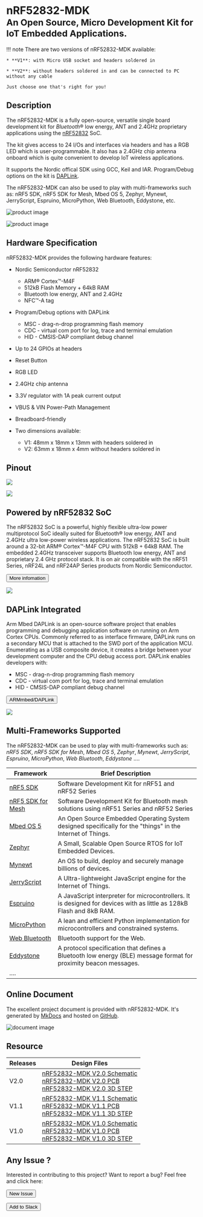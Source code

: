 # nRF52832-MDK <br><small>An Open Source, Micro Development Kit for IoT Embedded Applications.</small>

!!! note
    There are two versions of nRF52832-MDK available:

    * **V1**: with Micro USB socket and headers soldered in
    
    * **V2**: without headers soldered in and can be connected to PC without any cable

    Just choose one that's right for you!

## Description

The nRF52832-MDK is a fully open-source, versatile single board development kit for *Bluetooth*® low energy, ANT and 2.4GHz proprietary applications using the [nRF52832](http://www.nordicsemi.com/eng/Products/Bluetooth-low-energy/nRF52832) SoC.

The kit gives access to 24 I/Os and interfaces via headers and has a RGB LED which is user-programmable. It also has a 2.4GHz chip antenna onboard which is quite convenient to develop IoT wireless applications. 

It supports the Nordic offical SDK using GCC, Keil and IAR. Program/Debug options on the kit is [DAPLink](https://github.com/ARMmbed/DAPLink).

The nRF52832-MDK can also be used to play with multi-frameworks such as: nRF5 SDK, nRF5 SDK for Mesh, Mbed OS 5, Zephyr, Mynewt, JerryScript, Espruino, MicroPython, Web Bluetooth, Eddystone, etc.

![product image](images/nrf52832_mdk_v1_image.jpg)

![product image](images/nrf52832_mdk_v2_image.jpg)

## Hardware Specification

nRF52832-MDK provides the following hardware features:

* Nordic Semiconductor nRF52832 

	* ARM® Cortex™-M4F
	* 512kB Flash Memory + 64kB RAM
	* Bluetooth low energy, ANT and 2.4GHz
	* NFC™-A tag

* Program/Debug options with DAPLink

	* MSC - drag-n-drop programming flash memory
	* CDC - virtual com port for log, trace and terminal emulation
	* HID - CMSIS-DAP compliant debug channel

* Up to 24 GPIOs at headers

* Reset Button

* RGB LED

* 2.4GHz chip antenna

* 3.3V regulator with 1A peak current output

* VBUS & VIN Power-Path Management

* Breadboard-friendly

* Two dimensions available:

	* V1: 48mm x 18mm x 13mm with headers soldered in
	* V2: 63mm x 18mm x 4mm without headers soldered in

## Pinout

![](images/nrf52832_mdk_v1_pinout.jpeg)

![](images/nrf52832_mdk_v2_pinout.jpeg)

## Powered by nRF52832 SoC

The nRF52832 SoC is a powerful, highly flexible ultra-low power multiprotocol SoC ideally suited for Bluetooth® low energy, ANT and 2.4GHz ultra low-power wireless applications. The nRF52832 SoC is built around a 32-bit ARM® Cortex™-M4F CPU with 512kB + 64kB RAM. The embedded 2.4GHz transceiver supports Bluetooth low energy, ANT and proprietary 2.4 GHz protocol stack. It is on air compatible with the nRF51 Series, nRF24L and nRF24AP Series products from Nordic Semiconductor.

<a href="http://www.nordicsemi.com/eng/Products/Bluetooth-low-energy/nRF52832"><button data-md-color-primary="indigo">More infomation</button></a>

![](images/nrf52832_soc.png)

## DAPLink Integrated

Arm Mbed DAPLink is an open-source software project that enables programming and debugging application software on running on Arm Cortex CPUs. Commonly referred to as interface firmware, DAPLink runs on a secondary MCU that is attached to the SWD port of the application MCU. Enumerating as a USB composite device, it creates a bridge between your development computer and the CPU debug access port. DAPLink enables developers with:

* MSC - drag-n-drop programming flash memory
* CDC - virtual com port for log, trace and terminal emulation
* HID - CMSIS-DAP compliant debug channel

<a href="https://github.com/ARMmbed/DAPLink"><button data-md-color-primary="indigo">ARMmbed/DAPLink</button></a>

![](images/daplink_diagram.png)

## Multi-Frameworks Supported

The nRF52832-MDK can be used to play with multi-frameworks such as: *nRF5 SDK*, *nRF5 SDK for Mesh*, *Mbed OS 5*, *Zephyr*, *Mynewt*, *JerryScript*, *Espruino*, *MicroPython*, *Web Bluetooth*, *Eddystone* ....

| Framework  | Brief Description |
| ---------- | ----- |
| [nRF5 SDK](http://www.nordicsemi.com/eng/Products/Bluetooth-low-energy/nRF5-SDK) | Software Development Kit for nRF51 and nRF52 Series |
| [nRF5 SDK for Mesh](http://www.nordicsemi.com/eng/Products/Bluetooth-low-energy/nRF5-SDK-for-Mesh) | Software Development Kit for Bluetooth mesh solutions using nRF51 Series and nRF52 Series |
| [Mbed OS 5](https://os.mbed.com/) | An Open Source Embedded Operating System designed specifically for the "things" in the Internet of Things. |
| [Zephyr](https://www.zephyrproject.org/) | A Small, Scalable Open Source RTOS for IoT Embedded Devices. |
| [Mynewt](https://mynewt.apache.org/) | An OS to build, deploy and securely manage billions of devices. |
| [JerryScript](https://github.com/jerryscript-project/jerryscript) | A Ultra-lightweight JavaScript engine for the Internet of Things. |
| [Espruino](https://github.com/espruino/Espruino) | A JavaScript interpreter for microcontrollers. It is designed for devices with as little as 128kB Flash and 8kB RAM. |
| [MicroPython](https://github.com/micropython/micropython) | A lean and efficient Python implementation for microcontrollers and constrained systems. |
| [Web Bluetooth](https://github.com/WebBluetoothCG/web-bluetooth) | Bluetooth support for the Web. |
| [Eddystone](https://github.com/google/eddystone) | A protocol specification that defines a Bluetooth low energy (BLE) message format for proximity beacon messages. |
| .... | |

## Online Document

The excellent project document is provided with nRF52832-MDK. It's generated by [MkDocs](http://www.mkdocs.org/) and hosted on [GitHub](https://github.com/makerdiary/nrf52832-mdk/).

![document image](images/nrf52832_mdk_docs.png)

## Resource

| Releases | Design Files                   |
| -------- | ------------------------------ |
| V2.0     | [nRF52832-MDK V2.0 Schematic](hardware/nRF52832-MDK_SCH_V2.0.pdf)<br/>[nRF52832-MDK V2.0 PCB](hardware/nRF52832-MDK_PCB_V2.0.pdf)<br/>[nRF52832-MDK V2.0 3D STEP](hardware/nRF52832-MDK_3D_STEP_V2.0.step)|
| V1.1     | [nRF52832-MDK V1.1 Schematic](hardware/nRF52832-MDK_SCH_V1.1.pdf)<br/>[nRF52832-MDK V1.1 PCB](hardware/nRF52832-MDK_PCB_V1.1.pdf)<br/>[nRF52832-MDK V1.1 3D STEP](hardware/nRF52832-MDK_3D_STEP_V1.1.step)|
| V1.0     | [nRF52832-MDK V1.0 Schematic](hardware/nRF52832-MDK_SCH_V1.0.pdf)<br/>[nRF52832-MDK V1.0 PCB](hardware/nRF52832-MDK_PCB_V1.0.pdf)<br/>[nRF52832-MDK V1.0 3D STEP](hardware/nRF52832-MDK_3D_STEP_V1.0.step)|


## Any Issue ?

Interested in contributing to this project? Want to report a bug? Feel free and click here:

<a href="https://github.com/makerdiary/nrf52832-mdk/issues/new"><button data-md-color-primary="indigo"><i class="fa fa-github"></i> New Issue</button></a>

<a href="https://join.slack.com/t/makerdiary/shared_invite/enQtMzIxNTA4MjkwMjc2LTM5MzcyNDhjYjI3YjEwOWE1YzM3YmE0YWEzNGNkNDU3NmE5M2M0MWYyM2QzZTFkNzQ2YjdmMWJlZjIwYmQwMDk"><button data-md-color-primary="red"><i class="fa fa-slack"></i> Add to Slack</button></a>



